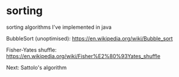 # sorting
sorting algorithms I've implemented in java

BubbleSort (unoptimised):
https://en.wikipedia.org/wiki/Bubble_sort

Fisher-Yates shuffle:
https://en.wikipedia.org/wiki/Fisher%E2%80%93Yates_shuffle

Next:
Sattolo's algorithm
